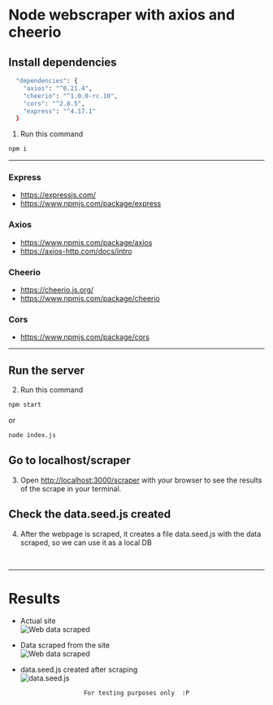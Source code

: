 # Node webscraper with axios and cheerio

## Install dependencies
```bash
  "dependencies": {
    "axios": "^0.21.4",
    "cheerio": "^1.0.0-rc.10",
    "cors": "^2.8.5",
    "express": "^4.17.1"
  }
```
1. Run this command
```bash
npm i
```

<hr>

### Express
- https://expressjs.com/
- https://www.npmjs.com/package/express

### Axios
- https://www.npmjs.com/package/axios
- https://axios-http.com/docs/intro

### Cheerio
- https://cheerio.js.org/
- https://www.npmjs.com/package/cheerio

### Cors
- https://www.npmjs.com/package/cors

<hr>

## Run the server

2. Run this command

```bash
npm start
```
or

```bash
node index.js
```

## Go to localhost/scraper

3. Open [http://localhost:3000/scraper](http://localhost:3000/scraper) with your browser to see the results of the scrape in your terminal.

## Check the data.seed.js created

4. After the webpage is scraped, it creates a file data.seed.js with the data scraped, so we can use it as a local DB

<br>
<hr> 

# Results
- Actual site <br>
![Web data scraped](https://user-images.githubusercontent.com/14861253/177007945-8d224eb5-f966-4c3b-bd66-a28b80d23b97.png)

- Data scraped from the site<br>
![Web data scraped](https://user-images.githubusercontent.com/14861253/177007928-66aa675b-df9c-40b7-848f-263f7f8444cd.png)

- data.seed.js created after scraping<br>
![data.seed.js](https://user-images.githubusercontent.com/14861253/177024205-e2e8cd02-75a0-40e4-81c9-71cd9a87a461.png)


<div align="center">

```
For testing purposes only  :P
```

</div>
